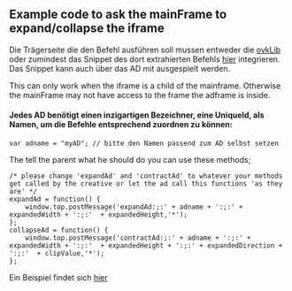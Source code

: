 ## Example code to ask the mainFrame to expand/collapse the iframe

Die Trägerseite die den Befehl ausführen soll mussen entweder die [ovkLib](https://github.com/Unitadtechnologystandards/HTML5Lib/blob/master/src/publisher/ovkvmf.js)
oder zumindest das Snippet des dort extrahierten Befehls [hier](https://github.com/Unitadtechnologystandards/HTML5Lib/blob/master/src/publisher/expand.js)
integrieren. Das Snippet kann auch über das AD mit ausgespielt werden.

This can only work when the iframe is a child of the mainframe. Otherwise the mainFrame may not have access to the frame the adframe is inside. 
#### Jedes AD benötigt einen inzigartigen Bezeichner, eine UniqueId, als Namen, um die Befehle entsprechend zuordnen zu können:
```
var adname = "myAD"; // bitte den Namen passend zum AD selbst setzen
```

The tell the parent what he should do you can use these methods;

```
/* please change 'expandAd' and 'contractAd' to whatever your methods get called by the creative or let the ad call this functions 'as they are' */
expandAd = function() {
    window.top.postMessage('expandAd:;:' + adname + ':;:' + expandedWidth + ':;:'  + expandedHeight,'*');
};
collapseAd = function() {
    window.top.postMessage('contractAd:;:' + adname + ':;:' + expandedWidth + ':;:'  + expandedHeight + ':;:' + expandedDirection + ':;:'  + clipValue,'*');
};
```

Ein Beispiel findet sich [hier](https://github.com/Unitadtechnologystandards/HTML5Lib/raw/master/expand-collapse/exampleAds/close.zip)
